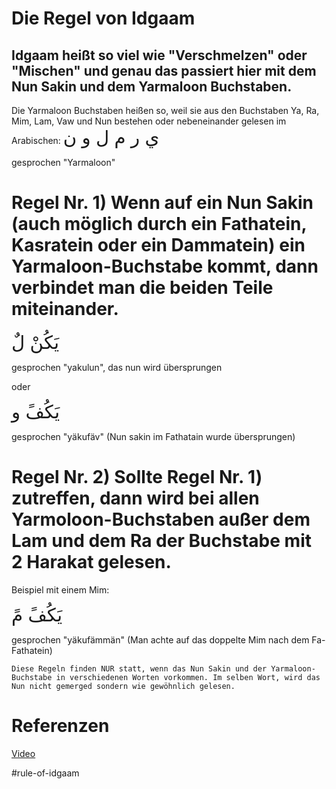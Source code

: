 # Die Regel von Idgaam
## Idgaam heißt so viel wie "Verschmelzen" oder "Mischen" und genau das passiert hier mit dem Nun Sakin und dem Yarmaloon Buchstaben.

Die Yarmaloon Buchstaben heißen so, weil sie aus den Buchstaben Ya, Ra, Mim, Lam, Vaw und Nun bestehen oder nebeneinander gelesen im Arabischen:
<span style="font-size: 22pt">ي ر م ل و ن</span>

gesprochen "Yarmaloon"

# Regel Nr. 1) Wenn auf ein Nun Sakin (auch möglich durch ein Fathatein, Kasratein oder ein Dammatein) ein Yarmaloon-Buchstabe kommt, dann verbindet man die beiden Teile miteinander.

<span style="font-size: 22pt">يَكُنْ لٌ</span>

gesprochen "yakulun", das nun wird übersprungen

oder

<span style="font-size: 22pt">يَكُفً و</span>

gesprochen "yäkufäv" (Nun sakin im Fathatain wurde übersprungen)

# Regel Nr. 2) Sollte Regel Nr. 1) zutreffen, dann wird bei allen Yarmoloon-Buchstaben außer dem Lam und dem Ra der Buchstabe mit 2 Harakat gelesen.

Beispiel mit einem Mim:

<span style="font-size: 22pt">يَكُفً مً</span>

gesprochen "yäkufämmän" (Man achte auf das doppelte Mim nach dem Fa-Fathatein)

```ad-note
Diese Regeln finden NUR statt, wenn das Nun Sakin und der Yarmaloon-Buchstabe in verschiedenen Worten vorkommen. Im selben Wort, wird das Nun nicht gemerged sondern wie gewöhnlich gelesen.
```

# Referenzen
[Video](https://youtu.be/l8iy-LMdAzY)

#rule-of-idgaam
